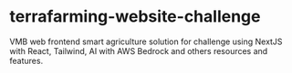 # terrafarming-website-challenge
VMB web frontend smart agriculture solution for challenge using NextJS with React, Tailwind, AI with AWS Bedrock and others resources and features.
